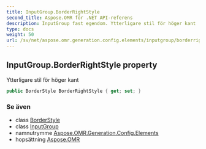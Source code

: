 ```yaml
---
title: InputGroup.BorderRightStyle
second_title: Aspose.OMR för .NET API-referens
description: InputGroup fast egendom. Ytterligare stil för höger kant
type: docs
weight: 50
url: /sv/net/aspose.omr.generation.config.elements/inputgroup/borderrightstyle/
---
```

## InputGroup.BorderRightStyle property

Ytterligare stil för höger kant

```csharp
public BorderStyle BorderRightStyle { get; set; }
```

### Se även

* class [BorderStyle](../../../aspose.omr.generation.config/borderstyle/)
* class [InputGroup](../)
* namnutrymme [Aspose.OMR.Generation.Config.Elements](../../inputgroup/)
* hopsättning [Aspose.OMR](../../../)


